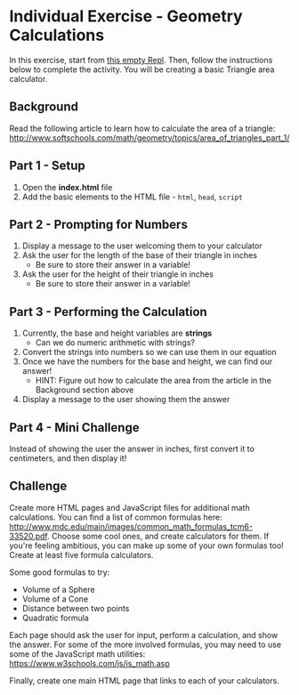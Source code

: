 # Individual Exercise - Geometry Calculations
In this exercise, start from [this empty Repl](https://repl.it/@JosephMaxwell/EmptyWeb#index.html). Then, follow the instructions below to complete the activity. You will be creating a basic Triangle area calculator.

## Background
Read the following article to learn how to calculate the area of a triangle: http://www.softschools.com/math/geometry/topics/area_of_triangles_part_1/

## Part 1 - Setup
1. Open the **index.html** file
1. Add the basic elements to the HTML file - `html`, `head`, `script`

## Part 2 - Prompting for Numbers
1. Display a message to the user welcoming them to your calculator
1. Ask the user for the length of the base of their triangle in inches
    - Be sure to store their answer in a variable!
1. Ask the user for the height of their triangle in inches
    - Be sure to store their answer in a variable!

## Part 3 - Performing the Calculation
1. Currently, the base and height variables are **strings**
    - Can we do numeric arithmetic with strings?
1. Convert the strings into numbers so we can use them in our equation
1. Once we have the numbers for the base and height, we can find our answer!
    - HINT: Figure out how to calculate the area from the article in the Background section above
1. Display a message to the user showing them the answer

## Part 4 - Mini Challenge
Instead of showing the user the answer in inches, first convert it to centimeters, and then display it!

## Challenge
Create more HTML pages and JavaScript files for additional math calculations. You can find a list of common formulas here: http://www.mdc.edu/main/images/common_math_formulas_tcm6-33520.pdf. Choose some cool ones, and create calculators for them. If you're feeling ambitious, you can make up some of your own formulas too! Create at least five formula calculators.

Some good formulas to try:
- Volume of a Sphere
- Volume of a Cone
- Distance between two points
- Quadratic formula

Each page should ask the user for input, perform a calculation, and show the answer. For some of the more involved formulas, you may need to use some of the JavaScript math utilities: https://www.w3schools.com/js/js_math.asp

Finally, create one main HTML page that links to each of your calculators.